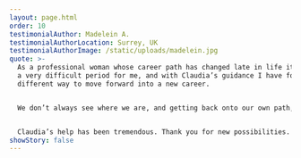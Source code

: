 ```yaml
---
layout: page.html
order: 10
testimonialAuthor: Madelein A.
testimonialAuthorLocation: Surrey, UK
testimonialAuthorImage: /static/uploads/madelein.jpg
quote: >-
  As a professional woman whose career path has changed late in life it has been
  a very difficult period for me, and with Claudia’s guidance I have found a
  different way to move forward into a new career.


  We don’t always see where we are, and getting back onto our own path, to move into a positive direction is amazing, especially when we get ourselves into a situation where we cannot see ourselves as worthy or even good enough to do something new to expand our own ideas of  who we are.


  Claudia’s help has been tremendous. Thank you for new possibilities.
showStory: false
---
```

